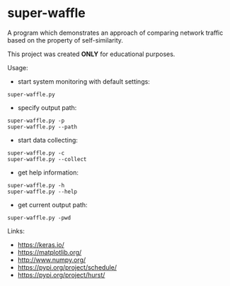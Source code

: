 # super-waffle
A program which demonstrates an approach of comparing network traffic based on the property of self-similarity.

This project was created **ONLY** for educational purposes.

Usage:
- start system monitoring with default settings:
```
super-waffle.py 
```
- specify output path:
```
super-waffle.py -p
super-waffle.py --path
```
- start data collecting:
```
super-waffle.py -c
super-waffle.py --collect
```
- get help information:
```
super-waffle.py -h
super-waffle.py --help
```
- get current output path:
```
super-waffle.py -pwd
```

Links:
- https://keras.io/<br> 
- https://matplotlib.org/<br>
- http://www.numpy.org/<br>
- https://pypi.org/project/schedule/<br>
- https://pypi.org/project/hurst/
